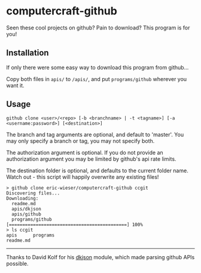 computercraft-github
====================

Seen these cool projects on github? Pain to download? This program is for you!

Installation
------------
If only there were some easy way to download this program from github...

Copy both files in `apis/` to `/apis/`, and put `programs/github` wherever you want it.

Usage
-----

    github clone <user>/<repo> [-b <branchname> | -t <tagname>] [-a <username:password>] [<destination>]

The branch and tag arguments are optional, and default to 'master'.  You may only specify a branch or tag, you may not specify both.

The authorization argument is optional. If you do not provide an authorization argument you may be limited by github's api rate limits.

The destination folder is optional, and defaults to the current folder name. Watch out - this script will happily overwrite any existing files!

    > github clone eric-wieser/computercraft-github ccgit
    Discovering files...
    Downloading:
      readme.md
      apis/dkjson
      apis/github
      programs/github
    [============================================] 100%
    > ls ccgit
    apis      programs
    readme.md

---

Thanks to David Kolf for his [dkjson](http://chiselapp.com/user/dhkolf/repository/dkjson/home) module, which made parsing github APIs possible.
